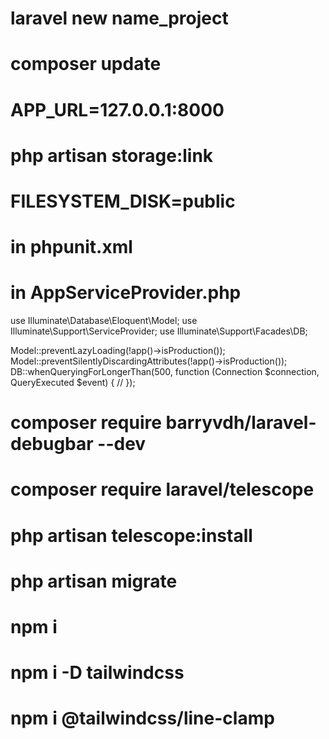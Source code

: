 # laravel new name_project 

# composer update

# APP_URL=127.0.0.1:8000

# php artisan storage:link

# FILESYSTEM_DISK=public

# in phpunit.xml 
<env name="DB_DATABASE" value="shop_test"/>
<env name="DB_USERNAME" value="root"/>
<env name="DB_PASSWORD" value="ServBay.dev"/>

# in AppServiceProvider.php
use Illuminate\Database\Eloquent\Model;
use Illuminate\Support\ServiceProvider;
use Illuminate\Support\Facades\DB;


Model::preventLazyLoading(!app()->isProduction());
Model::preventSilentlyDiscardingAttributes(!app()->isProduction());
DB::whenQueryingForLongerThan(500, function (Connection $connection, QueryExecuted $event) {
    // 
});

# composer require barryvdh/laravel-debugbar --dev 

# composer require laravel/telescope

# php artisan telescope:install

# php artisan migrate 

# npm i 

# npm i -D tailwindcss

# npm i @tailwindcss/line-clamp